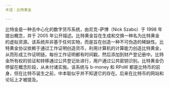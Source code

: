 ```yaml
---
术语：比特黄金

---
```

比特金是一种去中心化的数字货币系统，由尼克-萨博（Nick Szabo）于 1998 年提出概念，并于 2005 年公开描述。比特黄金旨在生成和交换一种名为比特黄金的虚拟资源。该系统并非基于任何实物，而是旨在创造一种不可伪造的稀缺性。比特黄金协议依赖于通过工作证明创造货币，利用计算机的计算能力创造比特黄金，从而形成工作证明链。每份工作证明都有时间戳，然后添加到财产登记册中。比特金所有权的验证和转移通过公共登记处进行，用户通过公共密钥识别。比特黄金仍停留在概念阶段，从未付诸实施。该系统与 b-money 和 RPoW 都是比特币的前身，但在比特币诞生之前，中本聪似乎并不知道它的存在。后来在比特币的网站和论坛上才被提及。